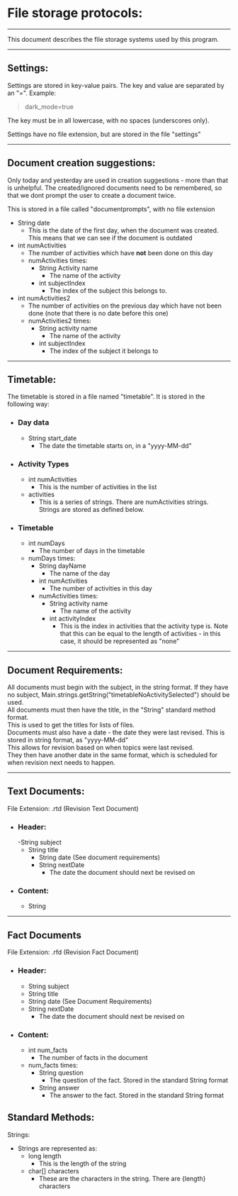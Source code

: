 File storage protocols:
=======================

---

This document describes the file storage systems used by this program.

---

## Settings:

Settings are stored in key-value pairs. The key and value are separated by an "=". Example:

> dark_mode=true

The key must be in all lowercase, with no spaces (underscores only).

Settings have no file extension, but are stored in the file "settings"

---

## Document creation suggestions:

Only today and yesterday are used in creation suggestions - more than that is unhelpful.
The created/ignored documents need to be remembered, so that we dont prompt the user to create a document twice.

This is stored in a file called "documentprompts", with no file extension

- String date
  - This is the date of the first day, when the document was created. This means that we can see if the document is outdated
- int numActivities
  - The number of activities which have **not** been done on this day
  - numActivities times:
    - String Activity name
      - The name of the activity
    - int subjectIndex
      - The index of the subject this belongs to.
- int numActivities2
  - The number of activities on the previous day which have not been done (note that there is no date before this one)
  - numActivities2 times:
    - String activity name
      - The name of the activity
    - int subjectIndex
      - The index of the subject it belongs to

---

## Timetable:

The timetable is stored in a file named "timetable". It is stored in the following way:

- ### Day data
  - String start_date
    - The date the timetable starts on, in a "yyyy-MM-dd"
- ### Activity Types
  - int numActivities
    - This is the number of activities in the list
  - activities
    - This is a series of strings. There are numActivities strings. Strings are stored as defined below.

- ### Timetable
  - int numDays
    - The number of days in the timetable
  - numDays times:
    - String dayName
      - The name of the day
    - int numActivities
      - The number of activities in this day
    - numActivities times:
      - String activity name
        - The name of the activity
      - int activityIndex
        - This is the index in activities that the activity type is. 
Note that this can be equal to the length of activities - in this case, it should be represented as "none"


---

## Document Requirements:
All documents must begin with the subject, in the string format. If they have no subject, Main.strings.getString("timetableNoActivitySelected") should be used. <br>
All documents must then have the title, in the "String" standard method format. <br>
This is used to get the titles for lists of files. <br>
Documents must also have a date - the date they were last revised. This is stored in string format, as "yyyy-MM-dd" <br>
This allows for revision based on when topics were last revised.<br>
They then have another date in the same format, which is scheduled for when revision next needs to happen.

---

## Text Documents:

File Extension: .rtd (Revision Text Document)

- ### Header:
  -String subject 
  - String title
    - String date (See document requirements)
    - String nextDate
      - The date the document should next be revised on
- ### Content:
  - String

---

## Fact Documents

File Extension: .rfd (Revision Fact Document)

- ### Header:
  - String subject 
  -   String title
  -   String date (See Document Requirements)
  - String nextDate
    - The date the document should next be revised on
- ### Content:
  - int num_facts
    - The number of facts in the document
  - num_facts times:
    - String question
      - The question of the fact. Stored in the standard String format
    - String answer
      - The answer to the fact. Stored in the standard String format

## Standard Methods:

Strings:

- Strings are represented as:
  - long length
    - This is the length of the string
  - char[] characters
    - These are the characters in the string. There are {length} characters